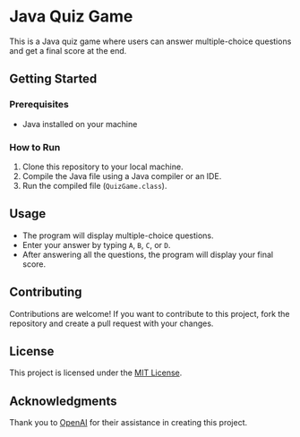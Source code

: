 # Java Quiz Game

This is a Java quiz game where users can answer multiple-choice questions and get a final score at the end.

## Getting Started

### Prerequisites
- Java installed on your machine

### How to Run
1. Clone this repository to your local machine.
2. Compile the Java file using a Java compiler or an IDE.
3. Run the compiled file (`QuizGame.class`).

## Usage
- The program will display multiple-choice questions.
- Enter your answer by typing `A`, `B`, `C`, or `D`.
- After answering all the questions, the program will display your final score.

## Contributing
Contributions are welcome! If you want to contribute to this project, fork the repository and create a pull request with your changes.

## License
This project is licensed under the [MIT License](LICENSE).

## Acknowledgments
Thank you to [OpenAI](https://openai.com) for their assistance in creating this project.

